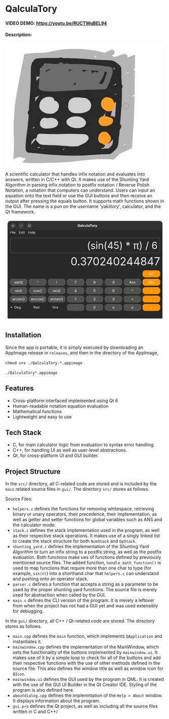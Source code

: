 # QalculaTory

#### VIDEO DEMO: https://youtu.be/RUCTWqBEL94 

#### Description:

<p align="center" width="100%">
  <img src="https://github.com/yakiitory/QalculaTory/blob/main/assets/qalculatory.png?raw=true" alt="QalculaTory's logo">
</p>
A scientific calculator that handles infix notation and evaluates into answers, written in C/C++ with Qt. It makes use of the Shunting Yard Algorithm in parsing infix notation to postfix notation / Reverse Polish Notation, a notation that computers can understand. Users can input an equation onto the text field or use the GUI buttons and then receive an output after pressing the equals button. It supports math functions shown in the GUI. The name is a pun on the username 'yakiitory', calculator, and the Qt framework.
<p align="center" width="100%">
  <img src="https://github.com/yakiitory/QalculaTory/blob/main/assets/example.png?raw=true" alt="Screenshot of the program">
</p>

<h2>Installation</h2>
<p>Since the app is portable, it is simply executed by downloading an AppImage release in <code>releases</code>, and then in the directory of the AppImage,</p>
<p><code>chmod u+x ./QalculaTory-*.appimage</code></p>
<p><code>./QalculaTory*.appimage</code></p>

<h2>Features</h2>
<ul>
  <li>Cross-platform interfaced implemented using Qt 6</li>
  <li>Human-readable notation equation evaluation</li>
  <li>Mathematical functions </li>
  <li>Lightweight and easy to use</li>
</ul>

<h2>Tech Stack</h2>
<ul>
  <li>C, for main calculator logic from evaluation to syntax error handling.</li>
  <li>C++, for handling UI as well as user-level abstractions.</li>
  <li>Qt, for cross-platform UI and GUI builder.</li>
</ul>

<h2>Project Structure</h2>
In the <code>src/</code> directory, all C-related code are stored and is included by the <code>main</code> related source files in <code>gui/</code>. The directory <code>src/</code> stores as follows.
<p>Source Files:</p>
<ul>
  <li><code>helpers.c</code> defines the functions for removing whitespace, retrieving binary or unary operators, their precedence, their implementation, as well as getter and setter functions for global variables such as ANS and the calculator mode.</li>
  <li><code>stack.c</code> defines the stack implementation used in the program, as well as their respective stack operations. It makes use of a singly linked list to create the stack structure for both <code>NumStack</code> and <code>OpStack</code>.</li>
  <li><code>shunting_yard.c</code> defines the implementation of the Shunting Yard Algorithm to turn an infix string to a postfix string, as well as the postfix evaluation. Both functions make ues of functions defined by previously mentioned source files. The added function, <code>handle_math_function()</code> is used to map functions that require more than one char to type (for example, <code>sin(n)</code>) into a shorthand char that <code>helpers.c</code> can understand and pushing onto an operator stack.</li>
  <li><code>parser.c</code> defines a function that accepts a string as a parameter to be used by the proper shunting yard functions. The source file is merely used for abstraction when called by the GUI.</li>
  <li><code>main.c</code> defines the CLI version of the program. It is merely a leftover from when the project has not had a GUI yet and was used extensibly for debugging.</li>
</ul>
In the <code>gui/</code> directory, all C++ / Qt-related code are stored. The directory stores as follows.
<ul>
  <li><code>main.cpp</code> defines the <code>main</code> function, which implements <code>QApplication</code> and instantiates it.</li>
  <li><code>mainwindow.cpp</code> defines the implementation of the MainWindow, which sets the functionality of the buttons implemented by <code>mainwindow.ui</code>. It makes use of it by a simple loop to check for all of the buttons and add their respective functions with the use of other methods defined in the source file. This also defines the window title as well as window icon for <code>QIcon</code>.</li>
  <li><code>mainwindow.ui</code> defines the GUI used by the program in QML. It is created with the use of the GUI UI Builder in the Qt Creator IDE. Styling of the program is also defined here.</li>
  <li><code>aboutdialog.cpp</code> defines the implemntation of the <code>Help > About</code> window. It displays information about the program.</li>
  <li><code>gui.pro</code> defines the Qt project, as well as including all the source files written in C and C++/</li>
</ul>
